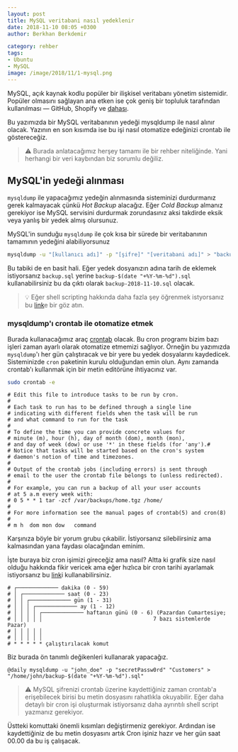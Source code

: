 ```yaml
---
layout: post
title: MySQL veritabani nasıl yedeklenir
date: 2018-11-10 08:05 +0300
author: Berkhan Berkdemir

category: rehber
tags:
- Ubuntu
- MySQL
image: /image/2018/11/1-mysql.png
---
```


MySQL, açık kaynak kodlu popüler bir ilişkisel veritabanı yönetim sistemidir.
Popüler olmasını sağlayan ana etken ise çok geniş bir topluluk tarafından
kullanılması &mdash; GitHub, Shopify ve [dahası](https://stackshare.io/mysql).

Bu yazımızda bir MySQL veritabanının yedeği mysqldump ile nasıl alınır olacak.
Yazının en son kısımda ise bu işi nasıl otomatize edeğinizi crontab ile
göstereceğiz.

> :warning: Burada anlatacağımız herşey tamamı ile bir rehber niteliğinde. Yani
> herhangi bir veri kaybından biz sorumlu değiliz.

## MySQL'in yedeği alınması

`mysqldump` ile yapacağımız yedeğin alınmasında sisteminizi durdurmanız gerek
kalmayacak çünkü *Hot Backup* alacağız. Eğer *Cold Backup* almanız gerekiyor
ise MySQL servisini durdurmak zorundasınız aksi takdirde eksik veya yanlış
bir yedek almış olursunuz.

MySQL'in sunduğu `mysqldump` ile çok kısa bir sürede bir veritabanının
tamamının yedeğini alabiliyorsunuz

```bash
mysqldump -u "[kullanıcı adı]" -p "[şifre]" "[veritabani adı]" > "backup.sql"
```

Bu tabiki de en basit hali. Eğer yedek dosyanızın adına tarih de eklemek
istiyorsanız `backup.sql` yerine `backup-$(date "+%Y-%m-%d").sql`
kullanabilirsiniz bu da çıktı olarak `backup-2018-11-10.sql` olacak.

> :bulb: Eğer shell scripting hakkında daha fazla şey öğrenmek istyorsanız bu
> [link](/2018/10/packt-den-bedava-linux-shell-scripting-kitab%C4%B1)e bir göz
> atın.

### mysqldump'ı crontab ile otomatize etmek

Burada kullanacağımız araç [crontab](http://man7.org/linux/man-pages/man5/crontab.5.html)
olacak. Bu cron programı bizim bazı işleri zaman ayarlı olarak otomatize
etmemizi sağlıyor. Örneğin bu yazımızda `mysqldump`'ı her gün çalıştıracak ve
bir yere bu yedek dosyalarını kaydedicek. Sisteminizde `cron` paketinin kurulu
olduğundan emin olun. Aynı zamanda crontab'ı kullanmak için bir metin editörüne
ihtiyacınız var.

```bash
sudo crontab -e
```

```
# Edit this file to introduce tasks to be run by cron.
#
# Each task to run has to be defined through a single line
# indicating with different fields when the task will be run
# and what command to run for the task
#
# To define the time you can provide concrete values for
# minute (m), hour (h), day of month (dom), month (mon),
# and day of week (dow) or use '*' in these fields (for 'any').#
# Notice that tasks will be started based on the cron's system
# daemon's notion of time and timezones.
#
# Output of the crontab jobs (including errors) is sent through
# email to the user the crontab file belongs to (unless redirected).
#
# For example, you can run a backup of all your user accounts
# at 5 a.m every week with:
# 0 5 * * 1 tar -zcf /var/backups/home.tgz /home/
#
# For more information see the manual pages of crontab(5) and cron(8)
#
# m h  dom mon dow   command
```

Karşınıza böyle bir yorum grubu çıkabilir. İstiyorsanız silebilirsiniz ama
kalmasından yana faydası olacağından eminim.

İşte buraya biz cron işimizi gireceğiz ama nasıl? Altta ki grafik size nasıl
olduğu hakkında fikir vericek ama eğer hızlıca bir cron tarihi ayarlamak
istiyorsanız bu [link](https://crontab.guru)i kullanabilirsiniz.


```
# ┌───────────── dakika (0 - 59)
# │ ┌───────────── saat (0 - 23)
# │ │ ┌───────────── gün (1 - 31)
# │ │ │ ┌───────────── ay (1 - 12)
# │ │ │ │ ┌───────────── haftanın günü (0 - 6) (Pazardan Cumartesiye;
# │ │ │ │ │                                   7 bazı sistemlerde Pazar)
# │ │ │ │ │
# │ │ │ │ │
# * * * * * çalıştırılacak komut
```

Biz burada ön tanımlı değikenleri kullanarak yapacağız.

```
@daily mysqldump -u "john_doe" -p "secretPassw0rd" "Customers" > "/home/john/backup-$(date "+%Y-%m-%d").sql"
```

> :warning: MySQL şifrenizi crontab üzerine kaydettiğiniz zaman crontab'a
> erişebilecek birisi bu metin dosyasını rahatlıkla okuyabilir. Eğer daha
> detaylı bir cron işi oluşturmak istiyorsanız daha ayrıntılı shell script
> yazmanız gerekiyor.

Üstteki komuttaki önemli kısımları değiştirmeniz gerekiyor. Ardından ise
kaydettiğiniz de bu metin dosyasını artık Cron işiniz hazır ve her gün saat
00.00 da bu iş çalışacak.
